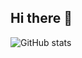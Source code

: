## Hi there 👋
![GitHub stats](https://github-readme-stats.vercel.app/api?username=yourusername&show_icons=true&theme=radical)

